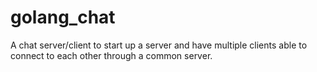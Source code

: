 # golang_chat
A chat server/client to start up a server and have multiple clients able to connect to each other through a common server.
